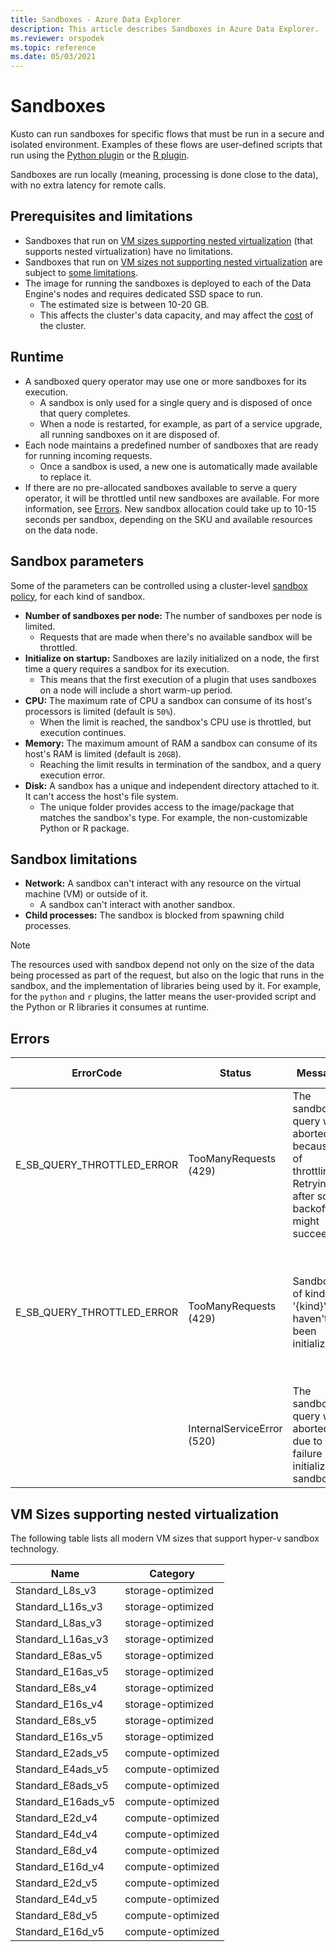```yaml
---
title: Sandboxes - Azure Data Explorer
description: This article describes Sandboxes in Azure Data Explorer.
ms.reviewer: orspodek
ms.topic: reference
ms.date: 05/03/2021
---
```

# Sandboxes

Kusto can run sandboxes for specific flows that must be run in a secure and isolated environment.
Examples of these flows are user-defined scripts that run using the [Python plugin](../query/pythonplugin.md) or the [R plugin](../query/rplugin.md).

Sandboxes are run locally (meaning, processing is done close to the data), with no extra latency for remote calls.

## Prerequisites and limitations

* Sandboxes that run on [VM sizes supporting nested virtualization](#vm-sizes-supporting-nested-virtualization) (that supports nested virtualization) have no limitations.
* Sandboxes that run on [VM sizes not supporting nested virtualization](./sandboxes-in-non-modern-skus.md#virtual-machine-sizes) are subject to [some limitations](./sandboxes-in-non-modern-skus.md).
* The image for running the sandboxes is deployed to each of the Data Engine's nodes and requires dedicated SSD space to run.
  * The estimated size is between 10-20 GB.
  * This affects the cluster's data capacity, and may affect the [cost](https://azure.microsoft.com/pricing/details/data-explorer) of the cluster.
  
## Runtime

* A sandboxed query operator may use one or more sandboxes for its execution.
  * A sandbox is only used for a single query and is disposed of once that query completes.
  * When a node is restarted, for example, as part of a service upgrade, all running sandboxes on it are disposed of.
* Each node maintains a predefined number of sandboxes that are ready for running incoming requests.
  * Once a sandbox is used, a new one is automatically made available to replace it.
* If there are no pre-allocated sandboxes available to serve a query operator, it will be throttled until new sandboxes are available. For more information, see [Errors](#errors). New sandbox allocation could take up to 10-15 seconds per sandbox, depending on the SKU and available resources on the data node. 

## Sandbox parameters

Some of the  parameters can be controlled using a cluster-level [sandbox policy](../management/sandboxpolicy.md), for each kind of sandbox.

* **Number of sandboxes per node:** The number of sandboxes per node is limited.
  * Requests that are made when there's no available sandbox will be throttled.
* **Initialize on startup:** Sandboxes are lazily initialized on a node, the first time a query requires a sandbox for its execution.
  * This means that the first execution of a plugin that uses sandboxes on a node will include a short warm-up period.
* **CPU:** The maximum rate of CPU a sandbox can consume of its host's processors is limited (default is `50%`).
  * When the limit is reached, the sandbox's CPU use is throttled, but execution continues.
* **Memory:** The maximum amount of RAM a sandbox can consume of its host's RAM is limited (default is `20GB`).
  * Reaching the limit results in termination of the sandbox, and a query execution error.
* **Disk:** A sandbox has a unique and independent directory attached to it. It can't access the host's file system.
  * The unique folder provides access to the image/package that matches the sandbox's type. For example, the non-customizable Python or R package.
  
## Sandbox limitations
* **Network:** A sandbox can't interact with any resource on the virtual machine (VM) or outside of it.
  * A sandbox can't interact with another sandbox.
* **Child processes:** The sandbox is blocked from spawning child processes.  

> [!NOTE]
> The resources used with sandbox depend not only on the size of the data being processed as part of the request,
> but also on the logic that runs in the sandbox, and the implementation of libraries being used by it.
> For example, for the `python` and `r` plugins, the latter means the user-provided script and the Python or R libraries it consumes at runtime.

## Errors

|ErrorCode                 |Status                     |Message                                                                                            |Potential reason                                                                                                    |
|--------------------------|---------------------------|---------------------------------------------------------------------------------------------------|--------------------------------------------------------------------------------------------------------------------|
|E_SB_QUERY_THROTTLED_ERROR|TooManyRequests (429)      |The sandboxed query was aborted because of throttling. Retrying after some backoff might succeed   |There are no available sandboxes on the target node. New sandboxes should become available in a few seconds         |
|E_SB_QUERY_THROTTLED_ERROR|TooManyRequests (429)      |Sandboxes of kind '{kind}' haven't yet been initialized                                            |The sandbox policy has recently changed. New sandboxes obeying the new policy will become available in a few seconds|
|                          |InternalServiceError (520) |The sandboxed query was aborted due to a failure in initializing sandboxes                         |An unexpected infrastructure failure.                         |


## VM Sizes supporting nested virtualization

The following table lists all modern VM sizes that support hyper-v sandbox technology.

| **Name**                              | **Category**      |
|---------------------------------------|-------------------|
| Standard_L8s_v3                       | storage-optimized |
| Standard_L16s_v3                      | storage-optimized |
| Standard_L8as_v3                      | storage-optimized |
| Standard_L16as_v3                     | storage-optimized |
| Standard_E8as_v5                      | storage-optimized |
| Standard_E16as_v5                     | storage-optimized |
| Standard_E8s_v4                       | storage-optimized |
| Standard_E16s_v4                      | storage-optimized |
| Standard_E8s_v5                       | storage-optimized |
| Standard_E16s_v5                      | storage-optimized |
| Standard_E2ads_v5                     | compute-optimized |
| Standard_E4ads_v5                     | compute-optimized |
| Standard_E8ads_v5                     | compute-optimized |
| Standard_E16ads_v5                    | compute-optimized |
| Standard_E2d_v4                       | compute-optimized |
| Standard_E4d_v4                       | compute-optimized |
| Standard_E8d_v4                       | compute-optimized |
| Standard_E16d_v4                      | compute-optimized |
| Standard_E2d_v5                       | compute-optimized |
| Standard_E4d_v5                       | compute-optimized |
| Standard_E8d_v5                       | compute-optimized |
| Standard_E16d_v5                      | compute-optimized |
